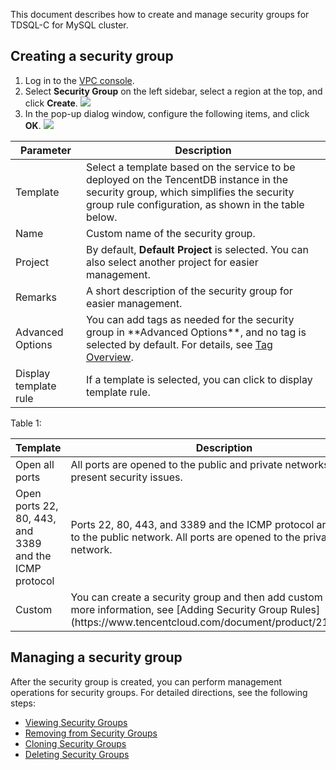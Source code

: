This document describes how to create and manage security groups for TDSQL-C for MySQL cluster.

## Creating a security group
1. Log in to the [VPC console](https://console.cloud.tencent.com/vpc/securitygroup?rid=1&rid=1).
2. Select **Security Group** on the left sidebar, select a region at the top, and click **Create**.
![](https://staticintl.cloudcachetci.com/yehe/backend-news/3dJa662_2.png)
3. In the pop-up dialog window, configure the following items, and click **OK**.
![](https://staticintl.cloudcachetci.com/yehe/backend-news/WawT696_3.png)
<table>
<thead><tr><th>Parameter</th><th>Description</th></tr></thead>
<tbody><tr>
<td>Template</td>
<td>Select a template based on the service to be deployed on the TencentDB instance in the security group, which simplifies the security group rule configuration, as shown in the table below. </td></tr>
<tr>
<td>Name</td>
<td>Custom name of the security group. </td></tr>
<tr>
<td>Project</td>
<td>By default, <strong>Default Project</strong> is selected. You can also select another project for easier management. </td></tr>
<tr>
<td>Remarks</td>
<td>A short description of the security group for easier management. </td></tr>
<tr>
<td>Advanced Options</td>
<td>You can add tags as needed for the security group in **Advanced Options**, and no tag is selected by default. For details, see <a href="https://www.tencentcloud.com/document/product/1098/50152">Tag Overview</a>. </td></tr>
<tr>
<td>Display template rule</td>
<td>If a template is selected, you can click to display template rule.</td></tr> </td></tr>
</tbody></table>

Table 1:
<table>
<thead><tr><th>Template</th><th>Description</th><th>Remarks</th></tr></thead>
<tbody><tr>
<td>Open all ports</td><td>All ports are opened to the public and private networks. This may present security issues. </td><td>-</td></tr>
<tr>
<td>Open ports 22, 80, 443, and 3389 and the ICMP protocol</td><td>Ports 22, 80, 443, and 3389 and the ICMP protocol are opened to the public network. All ports are opened to the private network. </td><td>This template doesn’t take effect for TencentDB. </td></tr>
<tr>
<td>Custom</td><td>You can create a security group and then add custom rules. For more information, see [Adding Security Group Rules](https://www.tencentcloud.com/document/product/213/34272). </td><td>-</rd></tr>
</table>

## Managing a security group
After the security group is created, you can perform management operations for security groups. For detailed directions, see the following steps:
- [Viewing Security Groups](https://www.tencentcloud.com/document/product/213/34828)
- [Removing from Security Groups](https://www.tencentcloud.com/document/product/213/34830)
- [Cloning Security Groups](https://www.tencentcloud.com/document/product/213/34829)
- [Deleting Security Groups](https://www.tencentcloud.com/document/product/213/34831)
